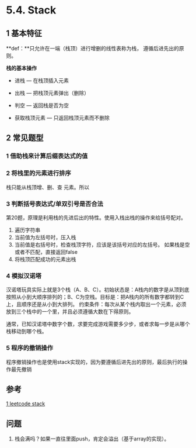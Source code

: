 # 5.4. Stack

## 1 基本特征

**def：**只允许在一端（栈顶）进行增删的线性表称为栈， 遵循后进先出的原则。

**栈的基本操作**

- 进栈 — 在栈顶插入元素

- 出栈 — 把栈顶元素弹出（删除）

- 判空 — 返回栈是否为空

- 获取栈顶元素 — 只返回栈顶元素而不删除

  

## 2 常见题型

### 1 借助栈来计算后缀表达式的值

### 2 将栈里的元素进行排序

栈只能从栈顶增、删、查 元素。所以

### 3 判断括号表达式/单双引号是否合法

第20题，原理是利用栈的先进后出的特性。使用入栈出栈的操作来给括号配对。

1. 遍历字符串
2. 当前值为左括号时，压入栈
3. 当前值是右括号时，检查栈顶字符，应该是该括号对应的左括号。 如果栈是空或者不匹配，直接返回false
4. 将栈顶匹配成功的元素出栈

### 4 模拟汉诺塔

汉诺塔玩具实际上就是3个栈（A、B、C）。初始状态是：A栈内的数字是从顶到底按照从小到大顺序排列的；B、C为空栈。目标是：把A栈内的所有数字都转到C上，且顺序还是从小到大排列。 约束条件：每次从某个栈内取出一个元素，必须放到三个栈中的一个里，并且必须遵循大数在下得原则。

通常，已知汉诺塔中数字个数，求要完成游戏需要多少步，或者求每一步是从哪个栈移动到哪个栈。

### 5 程序的撤销操作

程序撤销操作也是使用stack实现的，因为要遵循后进先出的原则，最后执行的操作最先撤销

## 参考

[1 leetcode stack](https://leetcode-cn.com/tag/stack/)

## 问题

1. 栈会满吗？如果一直往里面push，肯定会溢出（基于array的实现）。